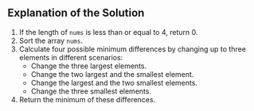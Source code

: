 ## Explanation of the Solution
1. If the length of `nums` is less than or equal to 4, return 0.
2. Sort the array `nums`.
3. Calculate four possible minimum differences by changing up to three elements in different scenarios:
    - Change the three largest elements.
    - Change the two largest and the smallest element.
    - Change the largest and the two smallest elements.
    - Change the three smallest elements.
4. Return the minimum of these differences.
​
